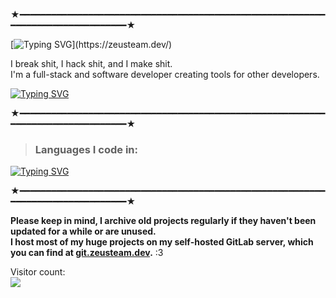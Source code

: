 ★━━━━━━━━━━━━━━━━━━━━━━━━━━━━━━━━━━━━━━━━━━━━━━━━━━━━━━━━━━━━━━━━━━━━━━━━━━━━━━━━★  

[![Typing SVG](http://readme-typing-svg.herokuapp.com?font=JetBrains+Mono&pause=1000&color=8200FF&random=false&width=435&lines=Hiiii%2C+I'm+Nova!)](https://zeusteam.dev/)  

I break shit, I hack shit, and I make shit.  
I'm a full-stack and software developer creating tools for other developers.  

[![Typing SVG](http://readme-typing-svg.herokuapp.com?font=JetBrains+Mono&pause=1000&color=8200FF&random=false&width=435&lines=zeusteam.dev;xivi.org)](https://zeusteam.dev/)  

★━━━━━━━━━━━━━━━━━━━━━━━━━━━━━━━━━━━━━━━━━━━━━━━━━━━━━━━━━━━━━━━━━━━━━━━━━━━━━━━━★  

> ### Languages I code in: 
[![Typing SVG](http://readme-typing-svg.herokuapp.com?font=JetBrains+Mono&pause=1000&color=8200FF&random=false&width=435&lines=Python;HTML;CSS;JavaScript;TypeScript;C%23;C%2B%2B)](https://zeusteam.dev/)  

★━━━━━━━━━━━━━━━━━━━━━━━━━━━━━━━━━━━━━━━━━━━━━━━━━━━━━━━━━━━━━━━━━━━━━━━━━━━━━━━━★  

**Please keep in mind, I archive old projects regularly if they haven't been updated for a while or are unused.**  
**I host most of my huge projects on my self-hosted GitLab server, which you can find at [git.zeusteam.dev](https://git.zeusteam.dev/).** :3  

Visitor count:  
<img align="left" src="https://profile-counter.glitch.me/LunarN0v4/count.svg" />  
